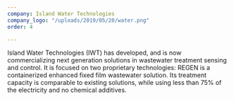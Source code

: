 ```yaml
---
company: Island Water Technologies
company_logo: "/uploads/2019/05/20/water.png"
order: 4

---
```

Island Water Technologies (IWT) has developed, and is now commercializing next generation solutions in wastewater treatment sensing and control. It is focused on two proprietary technologies: REGEN is a containerized enhanced fixed film wastewater solution. Its treatment capacity is comparable to existing solutions, while using less than 75% of the electricity and no chemical additives.